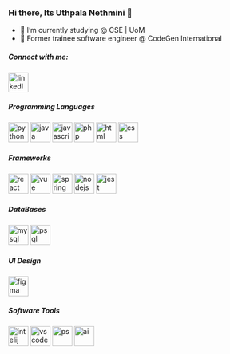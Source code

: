 ### Hi there, Its Uthpala Nethmini 👋


- 🔭 I’m currently studying @ CSE | UoM
- 🔭 Former trainee software engineer @ CodeGen International

<h5 align="left">Connect with me:</h5>
<a href="https://www.linkedin.com/in/uthpala-nethmini/" target="_blank"><img src="https://cdn.jsdelivr.net/gh/devicons/devicon/icons/linkedin/linkedin-original.svg" 
                                                                             alt="linkedIn" width="40" height="40"/></a>

<h5 align="left">Programming Languages</h5>
<p align="left"> 
  <img src="https://cdn.jsdelivr.net/gh/devicons/devicon/icons/python/python-original-wordmark.svg"
 alt="python" width="40" height="40"/>
<img src="https://cdn.jsdelivr.net/gh/devicons/devicon/icons/java/java-original-wordmark.svg" 
 alt="java" width="40" height="40" /> 
 <img src="https://cdn.jsdelivr.net/gh/devicons/devicon/icons/javascript/javascript-original.svg"
 alt="javascript" width="40" height="40" />
 <img src="https://cdn.jsdelivr.net/gh/devicons/devicon/icons/php/php-original.svg"
 alt="php" width="40" height="40"/> 
  <img src="https://cdn.jsdelivr.net/gh/devicons/devicon/icons/html5/html5-original-wordmark.svg"
 alt="html" width="40" height="40" />
  <img src="https://cdn.jsdelivr.net/gh/devicons/devicon/icons/css3/css3-original-wordmark.svg"
 alt="css" width="40" height="40" /> 
</p>


<h5 align="left">Frameworks</h5>
<p align="left"> 
 <img src="https://cdn.jsdelivr.net/gh/devicons/devicon/icons/react/react-original-wordmark.svg"
 alt="react" width="40" height="40"/>
<img src="https://cdn.jsdelivr.net/gh/devicons/devicon/icons/vuejs/vuejs-original-wordmark.svg"
 alt="vue" width="40" height="40"/>
  <img src="https://cdn.jsdelivr.net/gh/devicons/devicon/icons/spring/spring-original-wordmark.svg"
 alt="spring" width="40" height="40"/>
  <img src="https://cdn.jsdelivr.net/gh/devicons/devicon/icons/nodejs/nodejs-plain-wordmark.svg" 
 alt="nodejs" width="40" height="40"/>
  <img src="https://cdn.jsdelivr.net/gh/devicons/devicon/icons/jest/jest-plain.svg"
 alt="jest" width="40" height="40"/>
</p>

<h5 align="left">DataBases</h5>
<p align="left"> 
  <img src="https://cdn.jsdelivr.net/gh/devicons/devicon/icons/mysql/mysql-original-wordmark.svg"
 alt="mysql" width="40" height="40"/>
<img src="https://cdn.jsdelivr.net/gh/devicons/devicon/icons/postgresql/postgresql-original-wordmark.svg"
 alt="psql" width="40" height="40"/> 
</p>

  <h5 align="left">UI Design</h5>
<p align="left"> 
  <img src="https://cdn.jsdelivr.net/gh/devicons/devicon/icons/figma/figma-original.svg"
 alt="figma" width="40" height="40"/> 
</p>

  <h5 align="left">Software Tools</h5>
<p align="left"> 
 <img src="https://cdn.jsdelivr.net/gh/devicons/devicon/icons/intellij/intellij-original.svg" 
 alt="intelij" width="40" height="40"/>
 <img src="https://cdn.jsdelivr.net/gh/devicons/devicon/icons/visualstudio/visualstudio-plain.svg"
 alt="vscode" width="40" height="40"/>
  <img src="https://cdn.jsdelivr.net/gh/devicons/devicon/icons/photoshop/photoshop-plain.svg"
 alt="ps" width="40" height="40"/> 
<img src="https://cdn.jsdelivr.net/gh/devicons/devicon/icons/illustrator/illustrator-plain.svg"
 alt="ai" width="40" height="40"/>
</p>
  
  
